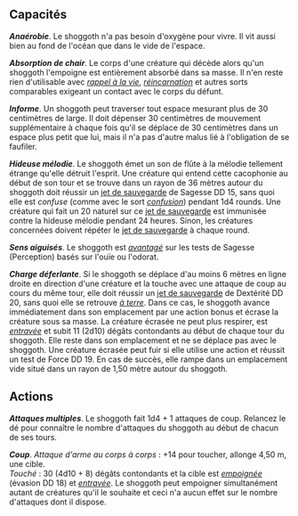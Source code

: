 ## Capacités
_**Anaérobie**_. Le shoggoth n'a pas besoin d'oxygène pour vivre. Il vit aussi bien au fond de l'océan que dans le vide de l'espace.

_**Absorption de chair**_. Le corps d'une créature qui décède alors qu'un shoggoth l'empoigne est entièrement absorbé dans sa masse. Il n'en reste rien d'utilisable avec [_rappel à la vie_](/grimoire/rappel-a-la-vie/), [_réincarnation_](/grimoire/reincarnation/) et autres sorts comparables exigeant un contact avec le corps du défunt.

_**Informe**_. Un shoggoth peut traverser tout espace mesurant plus de 30 centimètres de large. Il doit dépenser 30 centimètres de mouvement supplémentaire à chaque fois qu'il se déplace de 30 centimètres dans un espace plus petit que lui, mais il n'a pas d'autre malus lié à l'obligation de se faufiler.

_**Hideuse mélodie**_. Le shoggoth émet un son de flûte à la mélodie tellement étrange qu'elle détruit l'esprit. Une créature qui entend cette cacophonie au début de son tour et se trouve dans un rayon de 36 mètres autour du shoggoth doit réussir un [jet de sauvegarde](/utiliser-les-caracteristiques/#jets-de-sauvegarde) de Sagesse DD 15, sans quoi elle est _confuse_ (comme avec le sort [_confusion_](/grimoire/confusion)) pendant 1d4 rounds. Une créature qui fait un 20 naturel sur ce [jet de sauvegarde](/utiliser-les-caracteristiques/#jets-de-sauvegarde) est immunisée contre la hideuse mélodie pendant 24 heures. Sinon, les créatures concernées doivent répéter le [jet de sauvegarde](/utiliser-les-caracteristiques/#jets-de-sauvegarde) à chaque round.

_**Sens aiguisés**_. Le shoggoth est [_avantagé_](/utiliser-les-caracteristiques/#avantage-et-desavantage) sur les tests de Sagesse (Perception) basés sur l'ouïe ou l'odorat.

_**Charge déferlante**_. Si le shoggoth se déplace d'au moins 6 mètres en ligne droite en direction d'une créature et la touche avec une attaque de coup au cours du même tour, elle doit réussir un [jet de sauvegarde](/utiliser-les-caracteristiques/#jets-de-sauvegarde) de Dextérité DD 20, sans quoi elle se retrouve [_à terre_](/gerer-la-sante-du-personnage/#a-terre). Dans ce cas, le shoggoth avance immédiatement dans son emplacement par une action bonus et écrase la créature sous sa masse. La créature écrasée ne peut plus respirer, est [_entravée_](/gerer-la-sante-du-personnage/#entrave) et subit 11 (2d10) dégâts contondants au début de chaque tour du shoggoth. Elle reste dans son emplacement et ne se déplace pas avec le shoggoth. Une créature écrasée peut fuir si elle utilise une action et réussit un test de Force DD 19. En cas de succès, elle rampe dans un emplacement vide situé dans un rayon de 1,50 mètre autour du shoggoth.

## Actions
_**Attaques multiples**_. Le shoggoth fait 1d4 + 1 attaques de coup. Relancez le dé pour connaître le nombre d'attaques du shoggoth au début de chacun de ses tours.

_**Coup**_. _Attaque d'arme au corps à corps_ : +14 pour toucher, allonge 4,50 m, une cible.  
_Touché_ : 30 (4d10 + 8) dégâts contondants et la cible est [_empoignée_](/gerer-la-sante-du-personnage/#empoigne) (évasion DD 18) et [_entravée_](/gerer-la-sante-du-personnage/#entrave). Le shoggoth peut empoigner simultanément autant de créatures qu'il le souhaite et ceci n'a aucun effet sur le nombre d'attaques dont il dispose.
